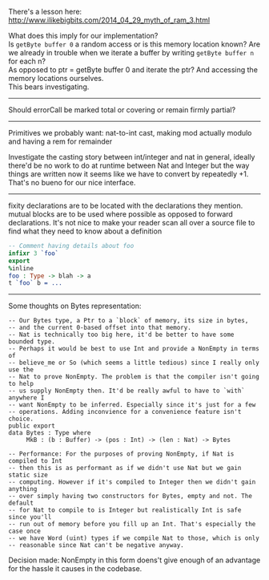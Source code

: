 There's a lesson here:
http://www.ilikebigbits.com/2014_04_29_myth_of_ram_3.html

What does this imply for our implementation?  
Is `getByte buffer 0` a random access or is this memory location known?
Are we already in trouble when we iterate a buffer by writing `getByte buffer n` for each n?  
As opposed to  ptr = getByte buffer 0  and iterate the ptr? And accessing the memory locations ourselves.  
This bears investigating.

---

Should errorCall be marked total or covering or remain firmly partial?

---

Primitives we probably want: nat-to-int cast, making mod actually modulo and having a rem for remainder

Investigate the casting story between int/integer and nat in general, ideally there'd be no work to do at runtime between Nat and Integer but the way things are written now it seems like we have to convert by repeatedly +1. That's no bueno for our nice interface.

---
fixity declarations are to be located with the declarations they mention.
mutual blocks are to be used where possible as opposed to forward declarations.
It's not nice to make your reader scan all over a source file to find what they need to know about a definition
```idris
-- Comment having details about foo
infixr 3 `foo`
export
%inline
foo : Type -> blah -> a
t `foo` b = ...
```
---

Some thoughts on Bytes representation:
```
-- Our Bytes type, a Ptr to a `block` of memory, its size in bytes,
-- and the current 0-based offset into that memory.
-- Nat is technically too big here, it'd be better to have some bounded type.
-- Perhaps it would be best to use Int and provide a NonEmpty in terms of
-- believe_me or So (which seems a little tedious) since I really only use the
-- Nat to prove NonEmpty. The problem is that the compiler isn't going to help
-- us supply NonEmpty then. It'd be really awful to have to `with` anywhere I
-- want NonEmpty to be inferred. Especially since it's just for a few
-- operations. Adding inconvience for a convenience feature isn't choice.
public export
data Bytes : Type where
     MkB : (b : Buffer) -> (pos : Int) -> (len : Nat) -> Bytes

-- Performance: For the purposes of proving NonEmpty, if Nat is compiled to Int
-- then this is as performant as if we didn't use Nat but we gain static size
-- computing. However if it's compiled to Integer then we didn't gain anything
-- over simply having two constructors for Bytes, empty and not. The default
-- for Nat to compile to is Integer but realistically Int is safe since you'll
-- run out of memory before you fill up an Int. That's especially the case once
-- we have Word (uint) types if we compile Nat to those, which is only
-- reasonable since Nat can't be negative anyway.
```
Decision made: NonEmpty in this form doens't give enough of an advantage for the hassle it causes in the codebase.